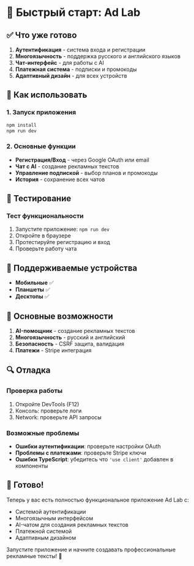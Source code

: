 # 🚀 Быстрый старт: Ad Lab

## ✅ Что уже готово

1. **Аутентификация** - система входа и регистрации
2. **Многоязычность** - поддержка русского и английского языков
3. **Чат-интерфейс** - для работы с AI
4. **Платежная система** - подписки и промокоды
5. **Адаптивный дизайн** - для всех устройств

## 🔧 Как использовать

### 1. Запуск приложения

```bash
npm install
npm run dev
```

### 2. Основные функции

- **Регистрация/Вход** - через Google OAuth или email
- **Чат с AI** - создание рекламных текстов
- **Управление подпиской** - выбор планов и промокоды
- **История** - сохранение всех чатов

## 🧪 Тестирование

### Тест функциональности

1. Запустите приложение: `npm run dev`
2. Откройте в браузере
3. Протестируйте регистрацию и вход
4. Проверьте работу чата

## 📱 Поддерживаемые устройства

- **Мобильные** ✅
- **Планшеты** ✅
- **Десктопы** ✅

## 🎯 Основные возможности

1. **AI-помощник** - создание рекламных текстов
2. **Многоязычность** - русский и английский
3. **Безопасность** - CSRF защита, валидация
4. **Платежи** - Stripe интеграция

## 🔍 Отладка

### Проверка работы

1. Откройте DevTools (F12)
2. Консоль: проверьте логи
3. Network: проверьте API запросы

### Возможные проблемы

- **Ошибки аутентификации**: проверьте настройки OAuth
- **Проблемы с платежами**: проверьте Stripe ключи
- **Ошибки TypeScript**: убедитесь что `'use client'` добавлен в компоненты

## 🎉 Готово!

Теперь у вас есть полностью функциональное приложение Ad Lab с:

- Системой аутентификации
- Многоязычным интерфейсом
- AI-чатом для создания рекламных текстов
- Платежной системой
- Адаптивным дизайном

Запустите приложение и начните создавать профессиональные рекламные тексты! 🚀
